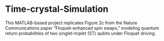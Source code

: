 # Time-crystal-Simulation
This MATLAB-based project replicates Figure 2c from the Nature Communications paper “Floquet-enhanced spin swaps,” modeling quantum return probabilities of two singlet–triplet (ST) qubits under Floquet driving.
